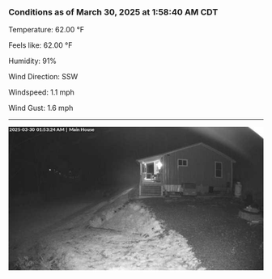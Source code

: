 ### Conditions as of March 30, 2025 at 1:58:40 AM CDT 

Temperature: 62.00 &deg;F

Feels like: 62.00 &deg;F

Humidity: 91%

Wind Direction: SSW

Windspeed: 1.1 mph

Wind Gust: 1.6 mph

---

<img src="./images/latest.jpeg"/>

